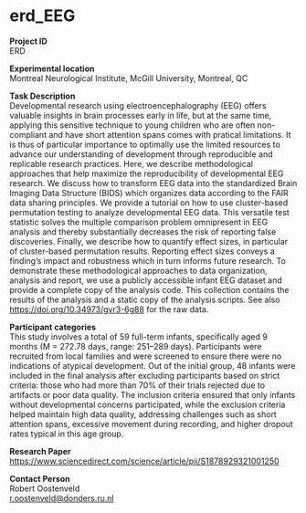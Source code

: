 # erd_EEG  
**Project ID**  
ERD

**Experimental location**   
Montreal Neurological Institute, McGill University, Montreal, QC

**Task Description**   
Developmental research using electroencephalography (EEG) offers valuable insights in brain processes early in life, but at the same time, applying this sensitive technique to young children who are often non-compliant and have short attention spans comes with pratical limitations. It is thus of particular importance to optimally use the limited resources to advance our understanding of development through reproducible and replicable research practices. Here, we describe methodological approaches that help maximize the reproducibility of developmental EEG research. We discuss how to transform EEG data into the standardized Brain Imaging Data Structure (BIDS) which organizes data according to the FAIR data sharing principles. We provide a tutorial on how to use cluster-based permutation testing to analyze developmental EEG data. This versatile test statistic solves the multiple comparison problem omnipresent in EEG analysis and thereby substantially decreases the risk of reporting false discoveries. Finally, we describe how to quantify effect sizes, in particular of cluster-based permutation results. Reporting effect sizes conveys a finding’s impact and robustness which in turn informs future research. To demonstrate these methodological approaches to data organization, analysis and report, we use a publicly accessible infant EEG dataset and provide a complete copy of the analysis code. This collection contains the results of the analysis and a static copy of the analysis scripts. See also https://doi.org/10.34973/gvr3-6g88 for the raw data.

**Participant categories**   
This study involves a total of 59 full-term infants, specifically aged 9 months (M = 272.78 days, range: 251–289 days). Participants were recruited from local families and were screened to ensure there were no indications of atypical development. Out of the initial group, 48 infants were included in the final analysis after excluding participants based on strict criteria: those who had more than 70% of their trials rejected due to artifacts or poor data quality. The inclusion criteria ensured that only infants without developmental concerns participated, while the exclusion criteria helped maintain high data quality, addressing challenges such as short attention spans, excessive movement during recording, and higher dropout rates typical in this age group. 

**Research Paper**  
https://www.sciencedirect.com/science/article/pii/S1878929321001250

**Contact Person**  
Robert Oostenveld    
r.oostenveld@donders.ru.nl
